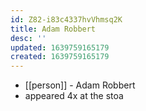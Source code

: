 ```yaml
---
id: Z82-i83c4337hvVhmsq2K
title: Adam Robbert
desc: ''
updated: 1639759165179
created: 1639759165179
---
```



- [[person]] - Adam Robbert
- appeared 4x at the stoa

